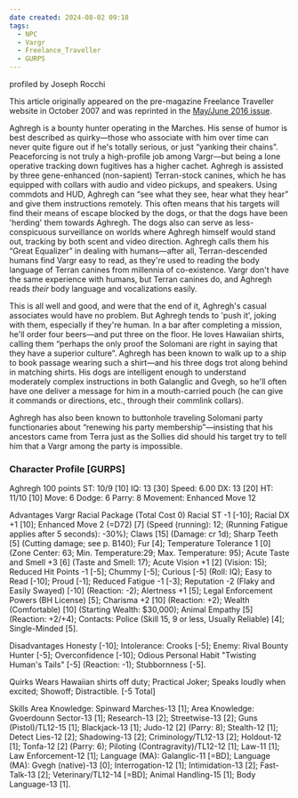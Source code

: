 ```yaml
---
date created: 2024-08-02 09:18
tags:
  - NPC
  - Vargr
  - Freelance_Traveller
  - GURPS
---
```

profiled by Joseph Rocchi

This article originally appeared on the pre-magazine Freelance Traveller website in October 2007 and was reprinted in the [May/June 2016 issue](https://www.freelancetraveller.com/magazine/2016-0506/index.html).

Aghregh is a bounty hunter operating in the Marches. His sense of humor is best described as quirky—those who associate with him over time can never quite figure out if he's totally serious, or just “yanking their chains”. Peaceforcing is not truly a high-profile job among Vargr—but being a lone operative tracking down fugitives has a higher cachet. Aghregh is assisted by three gene-enhanced (non-sapient) Terran-stock canines, which he has equipped with collars with audio and video pickups, and speakers. Using commdots and HUD, Aghregh can “see what they see, hear what they hear” and give them instructions remotely. This often means that his targets will find their means of escape blocked by the dogs, or that the dogs have been 'herding' them towards Aghregh. The dogs also can serve as less-conspicuous surveillance on worlds where Aghregh himself would stand out, tracking by both scent and video direction. Aghregh calls them his “Great Equalizer” in dealing with humans—after all, Terran-descended humans find Vargr easy to read, as they're used to reading the body language of Terran canines from millennia of co-existence. Vargr don't have the same experience with humans, but Terran canines do, and Aghregh reads _their_ body language and vocalizations easily.

This is all well and good, and were that the end of it, Aghregh's casual associates would have no problem. But Aghregh tends to 'push it', joking with them, especially if they're human. In a bar after completing a mission, he'll order four beers—and put three on the floor. He loves Hawaiian shirts, calling them “perhaps the only proof the Solomani are right in saying that they have a superior culture”. Aghregh has been known to walk up to a ship to book passage wearing such a shirt—and his three dogs trot along behind in matching shirts. His dogs are intelligent enough to understand moderately complex instructions in both Galanglic and Gvegh, so he'll often have one deliver a message for him in a mouth-carried pouch (he can give it commands or directions, etc., through their commlink collars).

Aghregh has also been known to buttonhole traveling Solomani party functionaries about “renewing his party membership”—insisting that his ancestors came from Terra just as the Sollies did should his target try to tell him that a Vargr among the party is impossible.

### Character Profile [GURPS]

Aghregh     100 points
ST:   10/9 [10]   IQ:   13 [30]     Speed:      6.00
DX:   13 [20]     HT:   11/10 [10]  Move: 6
Dodge: 6          Parry: 8
Movement: Enhanced Move 12

Advantages
      Vargr Racial Package (Total Cost 0)
            Racial ST -1 [-10];
            Racial DX +1 [10];
            Enhanced Move 2 (=D72) [7] (Speed (running): 12; (Running Fatigue applies after 5 seconds): -30%);
            Claws [15] (Damage: cr 1d);
            Sharp Teeth [5] (Cutting damage; see p. B140);
            Fur [4];
            Temperature Tolerance 1 [0] (Zone Center: 63; Min. Temperature:29; Max. Temperature: 95);
            Acute Taste and Smell +3 [6] (Taste and Smell: 17);
            Acute Vision +1 [2] (Vision: 15);
            Reduced Hit Points -1 [-5];
            Chummy [-5];
            Curious [-5] (Roll: IQ);
            Easy to Read [-10];
            Proud [-1];
            Reduced Fatigue -1 [-3];
            Reputation -2 (Flaky and Easily Swayed) [-10] (Reaction: -2);
      Alertness +1 [5];
      Legal Enforcement Powers (BH License) [5];
      Charisma +2 [10] (Reaction: +2);
      Wealth (Comfortable) [10] (Starting Wealth: $30,000);
      Animal Empathy [5] (Reaction: +2/+4);
      Contacts: Police (Skill 15, 9 or less, Usually Reliable) [4];
      Single-Minded [5].

Disadvantages
      Honesty [-10];
      Intolerance: Crooks [-5];
      Enemy: Rival Bounty Hunter [-5];
      Overconfidence [-10];
      Odious Personal Habit "Twisting Human's Tails" [-5] (Reaction: -1);
      Stubbornness [-5].

Quirks
      Wears Hawaiian shirts off duty;
      Practical Joker;
      Speaks loudly when excited;
      Showoff;
      Distractible. [-5 Total]

Skills
      Area Knowledge: Spinward Marches-13 [1];
      Area Knowledge: Gvoerdounn Sector-13 [1];
      Research-13 [2];
      Streetwise-13 [2];
      Guns (Pistol)/TL12-15 [1];
      Blackjack-13 [1];
      Judo-12 [2] (Parry: 8);
      Stealth-12 [1];
      Detect Lies-12 [2];
      Shadowing-13 [2];
      Criminology/TL12-13 [2];
      Holdout-12 [1];
      Tonfa-12 [2] (Parry: 6);
      Piloting (Contragravity)/TL12-12 [1];
      Law-11 [1];
      Law Enforcement-12 [1];
      Language (MA): Galanglic-11 [=BD];
      Language (MA): Gvegh (native)-13 [0];
      Interrogation-12 [1];
      Intimidation-13 [2];
      Fast-Talk-13 [2];
      Veterinary/TL12-14 [=BD];
      Animal Handling-15 [1];
      Body Language-13 [1].